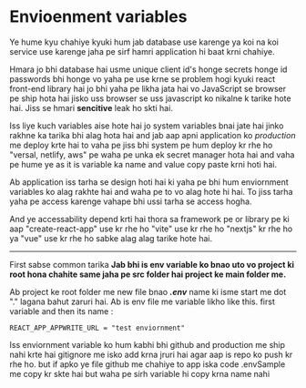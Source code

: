 # Envioenment variables

Ye hume kyu chahiye kyuki hum jab database use karenge ya koi na koi service use karenge jaha pe sirf hamri application hi baat krni chahiye. 

Hmara jo bhi database hai usme unique client id's honge secrets honge id passwords bhi honge vo yaha pe use krne se problem hogi kyuki react front-end library hai jo bhi yaha pe likha jata hai vo JavaScript se browser pe ship hota hai jisko uss browser se uss javascript ko nikalne k tarike hote hai. Jiss se hmari **sencitive** leak ho skti hai.

Iss liye kuch variables aise hote hai jo system variables bnai jate hai jinko rakhne ka tarika bhi alag hota hai and jab aap apni application ko *production* me deploy krte hai to vaha pe jiss bhi system pe hum deploy kr rhe ho "versal, netlify, aws" pe waha pe unka ek secret manager hota hai and vaha pe hume ye as it is variable ka name and value copy paste krni hoti hai.

Ab application iss tarha se design hoti hai ki yaha pe bhi hum enviornment variables ko alag rakhte hai and waha pe to vo alag hote hi hai. To jiss tarha yaha pe access karenge vahape bhi ussi tarha se access hogha. 

And ye accessability depend krti hai thora sa framework pe or library pe ki aap "create-react-app" use kr rhe ho "vite" use kr rhe ho "nextjs" kr rhe ho ya "vue" use kr rhe ho sabke alag alag tarike hote hai. 

---

First sabse common tarika **Jab bhi is env variable ko bnao uto vo project ki root hona chahite same jaha pe src folder hai project ke main folder me.**

Ab project ke root folder me new file bnao ***.env*** name ki isme start me dot "." lagana bahut zaruri hai. Ab is env file me variable likho like this. first variable and then its name : 

```.env
REACT_APP_APPWRITE_URL = "test enviornment"
```

Iss enviornment variable ko hum kabhi bhi github and production me ship nahi krte hai gitignore me isko add krna jruri hai agar aap is repo ko push kr rhe ho. but if apko ye file github me chahiye to app iska code .envSample me copy kr skte hai but waha pe sirh variable hi copy krna name nahi 

